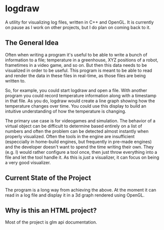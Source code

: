 # logdraw
A utility for visualizing log files, written in C++ and OpenGL. It is currently on pause as I work on other projects, but I do plan on coming back to it.

## The General Idea
Often when writing a program it's useful to be able to write a bunch of information to a file; temperature in a greenhouse, XYZ positions of a robot, frametimes in a video game, and so on. But then this data needs to be visualized in order to be useful. This program is meant to be able to read and render the data in these files in real-time, as those files are being written to.

So, for example, you could start logdraw and open a file. With another program you could record temperature information along with a timestamp in that file. As you do, logdraw would create a line graph showing how the temperature changes over time. You could use this display to build an intuitive understanding of how the temperature is changing.

The primary use case is for videogames and simulation. The behavior of a virtual object can be difficult to determine based entirely on a list of numbers and often the problem can be detected almost instantly when properly visualized. Often the tools in the engine are insufficient (especcially in home-build engines, but frequently in pre-made engines) and the developer doesn't want to spend the time writing their own. They (e.g. I) would rather configure a tool once, then just throw everything into a file and let the tool handle it. As this is *just* a visualizer, it can focus on being a very good visualizer.

## Current State of the Project
The program is a long way from achieving the above. At the moment it can read in a log file and display it in a 3d graph rendered using OpenGL.

## Why is this an HTML project?
Most of the project is glm api documentation.
